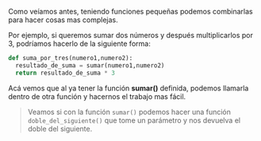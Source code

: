 Como veíamos antes, teniendo funciones pequeñas podemos combinarlas para hacer cosas mas complejas.

Por ejemplo, si queremos sumar dos números y después multiplicarlos por 3, podríamos hacerlo de la siguiente forma:

```python
def suma_por_tres(numero1,numero2):
  resultado_de_suma = sumar(numero1,numero2)
  return resultado_de_suma * 3 

```

Acá vemos que al ya tener la función **sumar()** definida, podemos llamarla dentro de otra función y hacernos el trabajo mas fácil.

> Veamos si con la función `sumar()` podemos hacer una función `doble_del_siguiente()` que tome un parámetro y nos devuelva el doble del siguiente. 